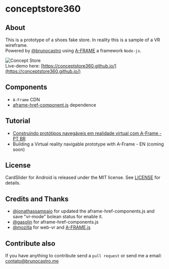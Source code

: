# conceptstore360

## About
This is a prototype of a shoes fake store. In reality this is a sample of a VR wireframe.
<br>
Powered by [@brunocastro](https://github.com/brunocastro/) using [A-FRAME](https://aframe.io) a framework `Node-js`.

![Concept Store](https://media.giphy.com/media/l1BgSQsZviwBFQa6k/giphy.gif) 
<br>
Live-demo here: [https://conceptstore360.github.io/](https://conceptstore360.github.io/)

## Components
- `A-Frame` CDN
- [aframe-href-component.js](./scripts/aframe-href-component.js) dependence

## Tutorial
- [Construindo protótipos navegáveis em realidade virtual com A-Frame - PT BR](https://medium.com/@brunocastro/prototipos-navegaveis-com-aframe-603be02573fb)
- Building a Virtual reality navigable prototype with A-Frame - EN (coming soon)

## License
CardSlider for Android is released under the MIT license.
See [LICENSE](./LICENSE) for details.

## Credits and Thanks
- [@jonathassampaio](https://github.com/jonathassampaio) for updated the aframe-href-components.js and save "vr-mode" bolean status for enable it.
- [@gasolin](https://github.com/gasolin) for aframe-href-components.js
- [@mozilla](https://github.com/mozilla) for web-vr and [A-FRAME.js](https://github.com/aframevr/aframe)

## Contribute also
If you have anything to contribute send a `pull request` or send me a email: [contato@brunocastro.me](mailto:contato@brunocsatro.me)